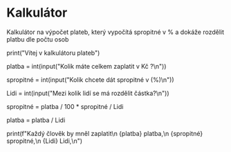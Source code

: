 # Kalkulátor
Kalkulátor na výpočet plateb, který vypočítá spropitné v % a dokáže rozdělit platbu dle počtu osob

print("Vítej v kalkulátoru plateb")

platba = int(input("Kolik máte celkem zaplatit v Kč ?\n"))

spropitné = int(input("Kolik chcete dát spropitné v (%)\n"))

Lidi = int(input("Mezi kolik lidí se má rozdělit částka?\n"))



spropitné = platba / 100 * spropitné / Lidi

platba = platba / Lidi 

print(f"Každý člověk by mněl zaplatit\n {platba} platba,\n {spropitné} spropitné,\n {Lidi} Lidi,\n")

